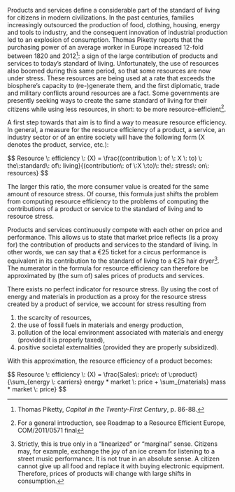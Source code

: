 Products and services define a considerable part of the standard of living for citizens in modern
civilizations. In the past centuries, families increasingly outsourced the production of food, clothing,
housing, energy and tools to industry, and the consequent innovation of industrial production led to an
explosion of consumption. Thomas Piketty reports that the purchasing power of an average worker in
Europe increased 12-fold between 1820 and 2012[^1]: a sign of the large contribution of products and
services to today’s standard of living. Unfortunately, the use of resources also boomed during this same
period, so that some resources are now under stress. These resources are being used at a rate that
exceeds the biosphere’s capacity to (re-)generate them, and the first diplomatic, trade and military
conflicts around resources are a fact. Some governments are presently seeking ways to create the same
standard of living for their citizens while using less resources, in short: to be more resource-efficient[^2].

A first step towards that aim is to find a way to measure resource efficiency. In general, a measure for
the resource efficiency of a product, a service, an industry sector or of an entire society will have the
following form (X denotes the product, service, etc.):

<!-- ```html -->
<html>
  <head>
    <script src="https://polyfill.io/v3/polyfill.min.js?features=es6"></script>
    <script src="https://cdn.mathjax.org/mathjax/latest/MathJax.js?config=TeX-AMS_CHTML"></script>
  </head>
  <body>
    <p>
      $$ Resource \: efficiency \: (X) = \frac{(contribution \: of \: X \: to) \: the\:standard\: of\: living}{(contribution\: of \:X \:to)\: the\: stress\: on\: resources} $$
    </p>
  </body>
</html>

The larger this ratio, the more consumer value is created for the same amount of resource stress. Of
course, this formula just shifts the problem from computing resource efficiency to the problems of
computing the contributions of a product or service to the standard of living and to resource stress.


Products and services continuously compete with each other on price and performance. This allows us
to state that market price reflects (is a proxy for) the contribution of products and services to the
standard of living. In other words, we can say that a €25 ticket for a circus performance is equivalent in
its contribution to the standard of living to a €25 hair dryer[^3]. The numerator in the formula for resource
efficiency can therefore be approximated by (the sum of) sales prices of products and services.

There exists no perfect indicator for resource stress. By using the cost of energy and materials in
production as a proxy for the resource stress created by a product of service, we account for stress
resulting from
1. the scarcity of resources,
2. the use of fossil fuels in materials and energy production,
3. pollution of the local environment associated with materials and energy (provided it is properly taxed),
4. positive societal externalities (provided they are properly subsidized).

With this approximation, the resource efficiency of a product becomes:

<!-- ```html -->
<html>
  <head>
    <script src="https://polyfill.io/v3/polyfill.min.js?features=es6"></script>
    <script src="https://cdn.mathjax.org/mathjax/latest/MathJax.js?config=TeX-AMS_CHTML"></script>
  </head>
  <body>
    <p>
      $$ Resource \: efficiency \: (X) = \frac{Sales\: price\: of \:product}{\sum_{energy \: carriers} energy * market \: price + \sum_{materials} mass * market \: price} $$
    </p>
  </body>
</html>

[^1]: Thomas Piketty, *Capital in the Twenty-First Century*, p. 86-88.
[^2]: For a general introduction, see Roadmap to a Resource Efficient Europe, COM/2011/0571 final
[^3]: Strictly, this is true only in a “linearized” or “marginal” sense. Citizens may, for example, exchange the joy of an ice cream for listening to a street music performance. It is not true in an absolute sense. A citizen cannot give up all food and replace it with buying electronic equipment. Therefore, prices of products will change with large shifts in consumption.
